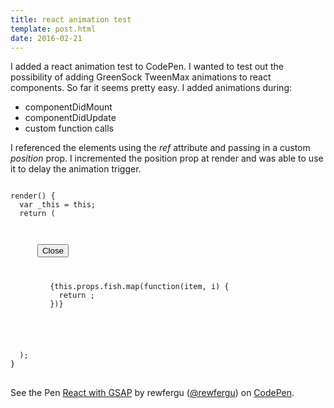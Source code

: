 ```yaml
---
title: react animation test
template: post.html
date: 2016-02-21
---
```


I added a react animation test to CodePen. I wanted to test out the possibility of adding GreenSock TweenMax animations to react components. So far it seems pretty easy. I added animations during:

* componentDidMount
* componentDidUpdate
* custom function calls

I referenced the elements using the *ref* attribute and passing in a custom *position* prop. I incremented the position prop at render and was able to use it to delay the animation trigger.

<pre>
<code class="language-jsx">
render() {
  var _this = this;
  return (
    <div className="wrapper">
      <Hello />
      <button onClick={this.toggleList} ref="listBtn">Close</button>
      <ul ref="list">
      {this.props.fish.map(function(item, i) {
        return <ListItem itemText={item} position={i} visible={_this.state.listExpanded} />;
      })}
      </ul>
    </div>
  );
}
</code>
</pre>

<p data-height="600" data-theme-id="21445" data-slug-hash="PZyLMj" data-default-tab="result" data-user="rewfergu" class='codepen'>See the Pen <a href='http://codepen.io/rewfergu/pen/PZyLMj/'>React with GSAP</a> by rewfergu (<a href='http://codepen.io/rewfergu'>@rewfergu</a>) on <a href='http://codepen.io'>CodePen</a>.</p>
<script async src="//assets.codepen.io/assets/embed/ei.js"></script>
